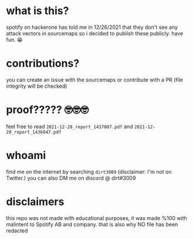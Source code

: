 # what is this?
spotify on hackerone has told me in 12/26/2021 that they don't see any attack vectors in sourcemaps so i decided to publish these publicly.
have fun. 😁

# contributions?
you can create an issue with the sourcemaps or contribute with a PR (file integrity will be checked)

# proof????? 🤓🤓🤓
feel free to read `2021-12-28_report_1437087.pdf` and `2021-12-28_report_1436047.pdf`

# whoami
find me on the internet by searching `dirt3009` (disclaimer: I'm not on Twitter.)
you can also DM me on discord @ dirt#3009

# disclaimers
this repo was not made with educational purposes, it was made %100 with malintent to Spotify AB and company.
that is also why NO file has been redacted
